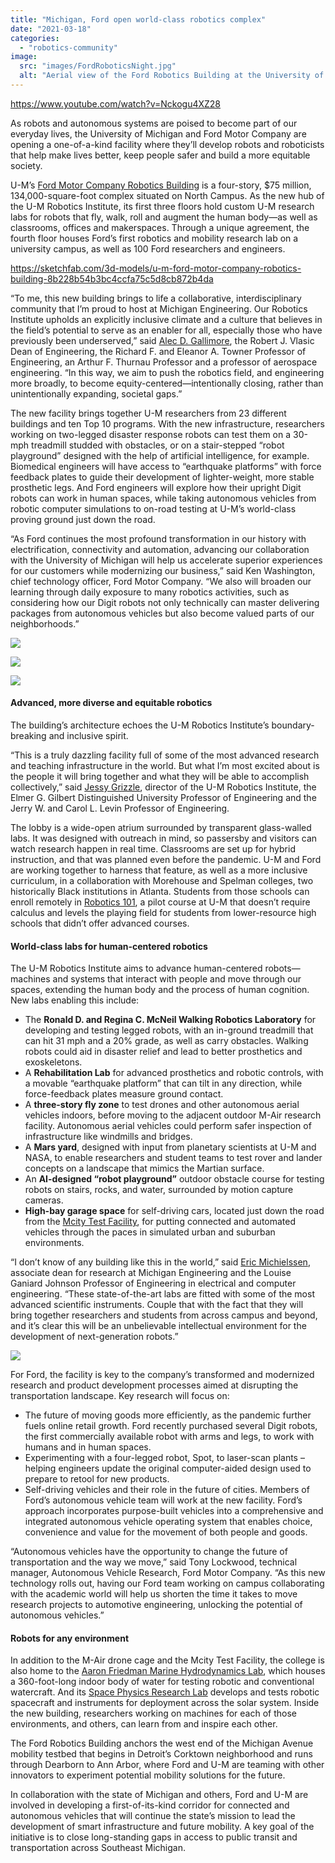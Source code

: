 ```yaml
---
title: "Michigan, Ford open world-class robotics complex"
date: "2021-03-18"
categories: 
  - "robotics-community"
image: 
  src: "images/FordRoboticsNight.jpg"
  alt: "Aerial view of the Ford Robotics Building at the University of Michigan."
---
```


https://www.youtube.com/watch?v=Nckogu4XZ28

As robots and autonomous systems are poised to become part of our everyday lives, the University of Michigan and Ford Motor Company are opening a one-of-a-kind facility where they’ll develop robots and roboticists that help make lives better, keep people safer and build a more equitable society.

<!--more-->

U-M’s [Ford Motor Company Robotics Building](https://2024.robotics.umich.edu/about/ford-motor-company-robotics-building/ "Ford Robotics Building") is a four-story, $75 million, 134,000-square-foot complex situated on North Campus. As the new hub of the U-M Robotics Institute, its first three floors hold custom U-M research labs for robots that fly, walk, roll and augment the human body—as well as classrooms, offices and makerspaces. Through a unique agreement, the fourth floor houses Ford’s first robotics and mobility research lab on a university campus, as well as 100 Ford researchers and engineers.

https://sketchfab.com/3d-models/u-m-ford-motor-company-robotics-building-8b228b54b3bc4ccfa75c5d8cb872b4da

“To me, this new building brings to life a collaborative, interdisciplinary community that I’m proud to host at Michigan Engineering. Our Robotics Institute upholds an explicitly inclusive climate and a culture that believes in the field’s potential to serve as an enabler for all, especially those who have previously been underserved,” said [Alec D. Gallimore](https://aero.engin.umich.edu/people/alec-d-gallimore/), the Robert J. Vlasic Dean of Engineering, the Richard F. and Eleanor A. Towner Professor of Engineering, an Arthur F. Thurnau Professor and a professor of aerospace engineering. “In this way, we aim to push the robotics field, and engineering more broadly, to become equity-centered—intentionally closing, rather than unintentionally expanding, societal gaps.”

The new facility brings together U-M researchers from 23 different buildings and ten Top 10 programs. With the new infrastructure, researchers working on two-legged disaster response robots can test them on a 30-mph treadmill studded with obstacles, or on a stair-stepped “robot playground” designed with the help of artificial intelligence, for example. Biomedical engineers will have access to “earthquake platforms” with force feedback plates to guide their development of lighter-weight, more stable prosthetic legs. And Ford engineers will explore how their upright Digit robots can work in human spaces, while taking autonomous vehicles from robotic computer simulations to on-road testing at U-M’s world-class proving ground just down the road.

“As Ford continues the most profound transformation in our history with electrification, connectivity and automation, advancing our collaboration with the University of Michigan will help us accelerate superior experiences for our customers while modernizing our business,” said Ken Washington, chief technology officer, Ford Motor Company. “We also will broaden our learning through daily exposure to many robotics activities, such as considering how our Digit robots not only technically can master delivering packages from autonomous vehicles but also become valued parts of our neighborhoods.”

![](images/2020-FRB-29.jpg)

![](images/2020-FRB-47.jpg)

![](images/U-M_FMC_Robotics-Building_03.jpg)

#### **Advanced, more diverse and equitable robotics**

The building’s architecture echoes the U-M Robotics Institute’s boundary-breaking and inclusive spirit. 

“This is a truly dazzling facility full of some of the most advanced research and teaching infrastructure in the world. But what I’m most excited about is the people it will bring together and what they will be able to accomplish collectively,” said [Jessy Grizzle](https://2024.robotics.umich.edu/profile/jessy-grizzle/), director of the U-M Robotics Institute, the Elmer G. Gilbert Distinguished University Professor of Engineering and the Jerry W. and Carol L. Levin Professor of Engineering.

The lobby is a wide-open atrium surrounded by transparent glass-walled labs. It was designed with outreach in mind, so passersby and visitors can watch research happen in real time. Classrooms are set up for hybrid instruction, and that was planned even before the pandemic. U-M and Ford are working together to harness that feature, as well as a more inclusive curriculum, in a collaboration with Morehouse and Spelman colleges, two historically Black institutions in Atlanta. Students from those schools can enroll remotely in [Robotics 101](https://2024.robotics.umich.edu/academic-program/course-offerings/rob101-fall-2020/ "ROB 101: Computational Linear Algebra"), a pilot course at U-M that doesn’t require calculus and levels the playing field for students from lower-resource high schools that didn’t offer advanced courses. 

#### **World-class labs for human-centered robotics**

The U-M Robotics Institute aims to advance human-centered robots—machines and systems that interact with people and move through our spaces, extending the human body and the process of human cognition. New labs enabling this include:

- The **Ronald D. and Regina C. McNeil Walking Robotics Laboratory** for developing and testing legged robots, with an in-ground treadmill that can hit 31 mph and a 20% grade, as well as carry obstacles. Walking robots could aid in disaster relief and lead to better prosthetics and exoskeletons.
- A **Rehabilitation Lab** for advanced prosthetics and robotic controls, with a movable “earthquake platform” that can tilt in any direction, while force-feedback plates measure ground contact.
- A **three-story fly zone** to test drones and other autonomous aerial vehicles indoors, before moving to the adjacent outdoor M-Air research facility. Autonomous aerial vehicles could perform safer inspection of infrastructure like windmills and bridges.
- A **Mars yard**, designed with input from planetary scientists at U-M and NASA, to enable researchers and student teams to test rover and lander concepts on a landscape that mimics the Martian surface.
- An **AI-designed “robot playground”** outdoor obstacle course for testing robots on stairs, rocks, and water, surrounded by motion capture cameras.
- **High-bay garage space** for self-driving cars, located just down the road from the [Mcity Test Facility](https://mcity.umich.edu/), for putting connected and automated vehicles through the paces in simulated urban and suburban environments.

“I don’t know of any building like this in the world,” said [Eric Michielssen](https://michielssen.engin.umich.edu/), associate dean for research at Michigan Engineering and the Louise Ganiard Johnson Professor of Engineering in electrical and computer engineering. “These state-of-the-art labs are fitted with some of the most advanced scientific instruments. Couple that with the fact that they will bring together researchers and students from across campus and beyond, and it’s clear this will be an unbelievable intellectual environment for the development of next-generation robots.”

![](images/U-M_FMC_Robotics-Building_Garrow_Menon_05-1024x682.jpg)

For Ford, the facility is key to the company’s transformed and modernized research and product development processes aimed at disrupting the transportation landscape. Key research will focus on: 

- The future of moving goods more efficiently, as the pandemic further fuels online retail growth. Ford recently purchased several Digit robots, the first commercially available robot with arms and legs, to work with humans and in human spaces.
- Experimenting with a four-legged robot, Spot, to laser-scan plants – helping engineers update the original computer-aided design used to prepare to retool for new products.
- Self-driving vehicles and their role in the future of cities. Members of Ford’s autonomous vehicle team will work at the new facility. Ford’s approach incorporates purpose-built vehicles into a comprehensive and integrated autonomous vehicle operating system that enables choice, convenience and value for the movement of both people and goods.

“Autonomous vehicles have the opportunity to change the future of transportation and the way we move,” said Tony Lockwood, technical manager, Autonomous Vehicle Research, Ford Motor Company. “As this new technology rolls out, having our Ford team working on campus collaborating with the academic world will help us shorten the time it takes to move research projects to automotive engineering, unlocking the potential of autonomous vehicles.”

#### **Robots for any environment**

In addition to the M-Air drone cage and the Mcity Test Facility, the college is also home to the [Aaron Friedman Marine Hydrodynamics Lab](https://mhl.engin.umich.edu/), which houses a 360-foot-long indoor body of water for testing robotic and conventional watercraft. And its [Space Physics Research Lab](https://xtrm-sprl.engin.umich.edu/) develops and tests robotic spacecraft and instruments for deployment across the solar system. Inside the new building, researchers working on machines for each of those environments, and others, can learn from and inspire each other.

The Ford Robotics Building anchors the west end of the Michigan Avenue mobility testbed that begins in Detroit’s Corktown neighborhood and runs through Dearborn to Ann Arbor, where Ford and U-M are teaming with other innovators to experiment potential mobility solutions for the future.

In collaboration with the state of Michigan and others, Ford and U-M are involved in developing a first-of-its-kind corridor for connected and autonomous vehicles that will continue the state’s mission to lead the development of smart infrastructure and future mobility. A key goal of the initiative is to close long-standing gaps in access to public transit and transportation across Southeast Michigan.
